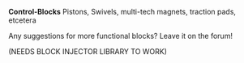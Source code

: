**Control-Blocks**
Pistons, Swivels, multi-tech magnets, traction pads, etcetera

Any suggestions for more functional blocks? Leave it on the forum!

(NEEDS BLOCK INJECTOR LIBRARY TO WORK)
